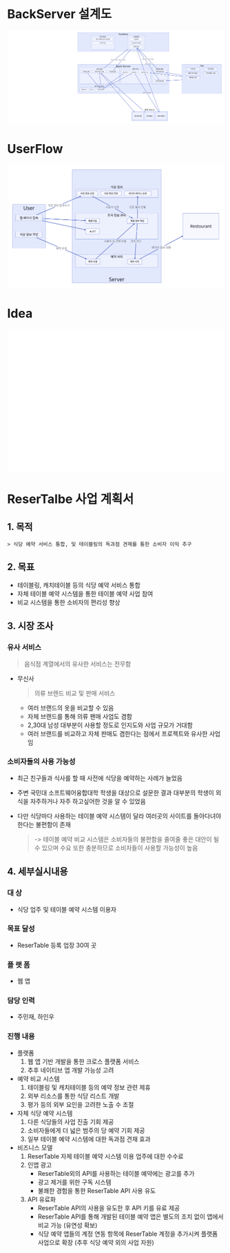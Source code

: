 # BackServer 설계도
<img src='./back.svg'/>

<br/>

# UserFlow
<img src='./userflow.svg'/>

<br/>

# Idea
<img src='./idea.svg'/>

<br/>


# ReserTalbe 사업 계획서


## 1. 목적 <br/>
    > 식당 예약 서비스 통합, 및 테이블링의 독과점 견제를 통한 소비자 이익 추구


## 2. 목표
 - 테이블링, 캐치테이블 등의 식당 예약 서비스 통합
 - 자체 테이블 예약 시스템을 통한 테이블 예약 사업 참여
 - 비교 시스템을 통한 소비자의 편리성 향상

## 3. 시장 조사

### 유사 서비스
> 음식점 계열에서의 유사한 서비스는 전무함

- 무신사
    > 의류 브렌드 비교 및 판매 서비스
    - 여러 브랜드의 옷을 비교할 수 있음
    - 자체 브랜드를 통해 의류 팬매 사업도 겸함
    - 2,30대 남성 대부분이 사용할 정도로 인지도와 사업 규모가 거대함
    - 여러 브랜드를 비교하고 자체 판매도 겸한다는 점에서 프로젝트와 유사한 사업임

### 소비자들의 사용 가능성
- 최근 친구들과 식사를 할 때 사전에 식당을 예약하는 사례가 늘었음
- 주변 국민대 소프트웨어융합대학 학생을 대상으로 설문한 결과 대부분의 학생이 외식을 자주하거나 자주 하고싶어한 것을 알 수 있었음 
- 다만 식당마다 사용하는 테이블 예약 시스템이 달라 여러곳의 사이트를 돌아다녀야 한다는 불편함이 존재

    > -> 테이블 예약 비교 시스템은 소비자들의 불편함을 줄여줄 좋은 대안이 될 수 있으며 수요 또한 충분하므로 소비자들이 사용할 가능성이 높음

## 4. 세부실시내용
### 대     상
- 식당 업주 및 테이블 예약 시스템 이용자
### 목표 달성 
- ReserTable 등록 업장 30여 곳
### 플  랫 폼 
- 웹 앱
### 담당 인력 
- 주민재, 하인우

### 진행 내용

- 플랫폼 
    1. 웹 앱 기반 개발을 통한 크로스 플랫폼 서비스 
    2. 추후 네이티브 앱 개발 가능성 고려
- 예약 비교 시스템
    1. 테이블링 및 캐치테이블 등의 예약 정보 관련 제휴
    2. 외부 리소스를 통한 식당 리스트 개발
    3. 평가 등의 외부 요인을 고려한 노출 수 조절
- 자체 식당 예약 시스템 
    1. 다른 식당들의 사업 진출 기회 제공
    2. 소비자들에게 더 넓은 범주의 당 예약 기회 제공
    3. 일부 테이블 예약 시스템에 대한 독과점 견재 효과
- 비즈니스 모델 
    1. ReserTable 자체 테이블 예약 시스템 이용 업주에 대한 수수료
    2. 인앱 광고
        - ReserTable외의 API를 사용하는 테이블 예약에는 광고를 추가
        - 광고 제거를 위한 구독 시스템
        - 불쾌한 경험을 통한 ReserTable API 사용 유도
    3. API 유료화
        - ReserTable API의 사용을 유도한 후 API 키를 유료 제공
        - ReserTable API를 통해 개발된 테이블 예약 앱은 별도의 조치 없이 앱에서 비교 가능 (유연성 확보)
        - 식당 예약 앱들의 계정 연동 항목에 ReserTable 계정을 추가시켜 플랫폼 사업으로 확장 (추후 식당 예약 외의 사업 자원)